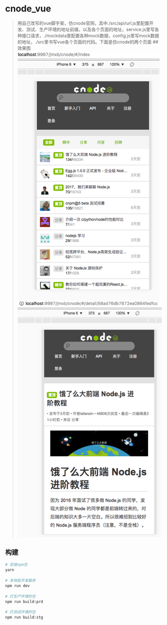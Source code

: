 # cnode_vue

> 用自己改写的vue脚手架，仿cnode官网，其中./src/api/url.js里配置开发、测试、生产环境的地址前缀，以及各个页面的地址，service.js里写各种接口请求，./mockdata里配置各种mock数据，config.js里写mock数据的地址，./src里书写vue各个页面的代码。下面是仿cnode的两个页面
>##效果图
![首页](static/index.png)
![详情](static/detail.png)
## 构建

``` bash
# 安装npm包
yarn

# 本地启开发服务
npm run dev

# 打生产环境的包
npm run build:prd

# 打测试环境的包
npm run build:stg

```